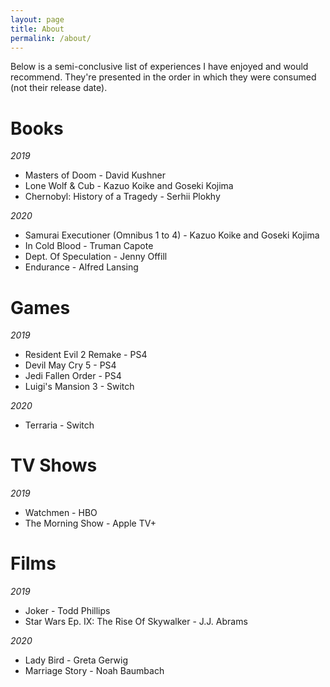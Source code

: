 ```yaml
---
layout: page
title: About
permalink: /about/
---
```


Below is a semi-conclusive list of experiences I have enjoyed and would recommend. They're presented in the order in which they were consumed (not their release date).

# Books
*2019*
* Masters of Doom - David Kushner
* Lone Wolf & Cub - Kazuo Koike and Goseki Kojima
* Chernobyl: History of a Tragedy - Serhii Plokhy

*2020*
* Samurai Executioner (Omnibus 1 to 4) - Kazuo Koike and Goseki Kojima
* In Cold Blood - Truman Capote
* Dept. Of Speculation - Jenny Offill
* Endurance - Alfred Lansing

# Games
*2019*
* Resident Evil 2 Remake - PS4
* Devil May Cry 5 - PS4
* Jedi Fallen Order - PS4
* Luigi's Mansion 3 - Switch

*2020*
* Terraria - Switch

# TV Shows
*2019*
* Watchmen - HBO
* The Morning Show - Apple TV+

# Films
*2019*
* Joker - Todd Phillips
* Star Wars Ep. IX: The Rise Of Skywalker - J.J. Abrams

*2020*
* Lady Bird - Greta Gerwig
* Marriage Story - Noah Baumbach
